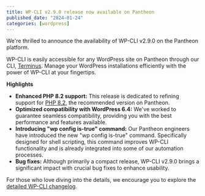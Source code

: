 ```yaml
---
title: WP-CLI v2.9.0 release now available on Pantheon
published_date: "2024-01-24"
categories: [wordpress]
---
```


We're thrilled to announce the availability of WP-CLI v2.9.0 on the Pantheon platform.

WP-CLI is easily accessible for any WordPress site on Pantheon through our CLI, [Terminus](/terminus). Manage your WordPress installations efficiently with the power of WP-CLI at your fingertips.

**Highlights**
* **Enhanced PHP 8.2 support:**
This release is dedicated to refining support for [PHP 8.2](/guides/php), the recommended version on Pantheon.
* **Optimized compatibility with WordPress 6.4:**
We've worked to guarantee seamless compatibility, providing you with the best performance and features available.
* **Introducing "wp config is-true" command:**
Our Pantheon engineers have introduced the new "wp config is-true" command. Specifically designed for shell scripting, this command improves WP-CLI functionality and is already integrated into some of our automation processes.
* **Bug fixes:**
Although primarily a compact release, WP-CLI v2.9.0 brings a significant impact with crucial bug fixes to enhance usability.

For those who love diving into the details, we encourage you to explore the [detailed WP-CLI changelog](https://make.wordpress.org/cli/2023/10/25/wp-cli-v2-9-0-release-notes/#changelog).
